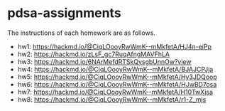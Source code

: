 # pdsa-assignments
The instructions of each homework are as follows.
- hw1: https://hackmd.io/@CiqLOooyRwWmK--mMkfetA/HJ4n-eiPp
- hw2: https://hackmd.io/zLsF_gc7RuqAfngMAVFhLA
- hw3: https://hackmd.io/6NArMefdRTSkQvsgbUnnOw?view
- hw4: https://hackmd.io/@CiqLOooyRwWmK--mMkfetA/BJAJCPJja
- hw5: https://hackmd.io/@CiqLOooyRwWmK--mMkfetA/Hy3JDQoop
- hw6: https://hackmd.io/@CiqLOooyRwWmK--mMkfetA/HJwBD7osa
- hw7: https://hackmd.io/@CiqLOooyRwWmK--mMkfetA/H10TwXjsa
- hw8: https://hackmd.io/@CiqLOooyRwWmK--mMkfetA/r1-Z_mjs

